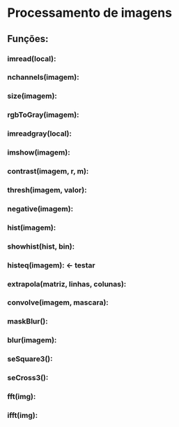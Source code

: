 # Processamento de imagens

## Funções:
### imread(local):
### nchannels(imagem):
### size(imagem):
### rgbToGray(imagem):
### imreadgray(local):
### imshow(imagem):
### contrast(imagem, r, m):
### thresh(imagem, valor):
### negative(imagem):
### hist(imagem):
### showhist(hist, bin):
### histeq(imagem): <- testar
### extrapola(matriz, linhas, colunas):
### convolve(imagem, mascara):
### maskBlur():
### blur(imagem):
### seSquare3():
### seCross3():
### fft(img):
### ifft(img):
